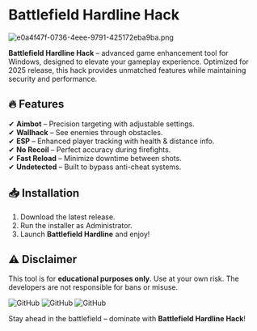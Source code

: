# Battlefield Hardline Hack  
![e0a4f47f-0736-4eee-9791-425172eba9ba.png](https://i.postimg.cc/05LM1bYD/e0a4f47f-0736-4eee-9791-425172eba9ba.png)  

**Battlefield Hardline Hack** – advanced game enhancement tool for Windows, designed to elevate your gameplay experience. Optimized for 2025 release, this hack provides unmatched features while maintaining security and performance.  

## 🔥 Features  
✔ **Aimbot** – Precision targeting with adjustable settings.  
✔ **Wallhack** – See enemies through obstacles.  
✔ **ESP** – Enhanced player tracking with health & distance info.  
✔ **No Recoil** – Perfect accuracy during firefights.  
✔ **Fast Reload** – Minimize downtime between shots.  
✔ **Undetected** – Built to bypass anti-cheat systems.  

## 📥 Installation  
1. Download the latest release.  
2. Run the installer as Administrator.  
3. Launch **Battlefield Hardline** and enjoy!  

## ⚠️ Disclaimer  
This tool is for **educational purposes only**. Use at your own risk. The developers are not responsible for bans or misuse.  

![GitHub](https://img.shields.io/badge/Platform-Windows-blue) ![GitHub](https://img.shields.io/badge/Release-2025-green) ![GitHub](https://img.shields.io/badge/Status-Active-brightgreen)  

Stay ahead in the battlefield – dominate with **Battlefield Hardline Hack**!